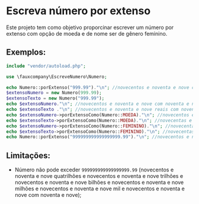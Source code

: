 # Escreva número por extenso
Este projeto tem como objetivo proporcinar escrever um número por extenso com opção de moeda e de nome ser de gênero feminino.

## Exemplos:

```php
include "vendor/autoload.php";

use \fauxcompany\EscreveNumero\Numero;

echo Numero::porExtenso("999.99")."\n"; //novecentos e noventa e nove com noventa e nove
$extensoNumero = new Numero(999.99);
$extensoTexto = new Numero("999.99");
echo $extensoNumero."\n"; //novecentos e noventa e nove com noventa e nove
echo $extensoTexto ."\n"; //novecentos e noventa e nove reais com noventa e nove centavos
echo $extensoNumero->porExtensoComo(Numero::MOEDA)."\n"; //novecentos e noventa e nove reais com noventa e nove centavos
echo $extensoTexto->porExtensoComo(Numero::MOEDA)."\n"; //novecentas e noventa e nove com noventa e nove
echo $extensoNumero->porExtensoComo(Numero::FEMININO)."\n"; //novecentas e noventa e nove com noventa e nove
echo $extensoTexto->porExtensoComo(Numero::FEMININO)."\n"; //novecentas e noventa e nove com noventa e nove
echo Numero::porExtenso("999999999999999999.99")."\n"; //novecentos e noventa e nove quatrilhões e novecentos e noventa e nove trilhões e novecentos e noventa e nove bilhões e novecentos e noventa e nove milhões e novecentos e noventa e nove mil e novecentos e noventa e nove com noventa e nove
```

## Limitações:

- Número não pode exceder `999999999999999999.99` (novecentos e noventa e nove quatrilhões e novecentos e noventa e nove trilhões e novecentos e noventa e nove bilhões e novecentos e noventa e nove milhões e novecentos e noventa e nove mil e novecentos e noventa e nove com noventa e nove);
